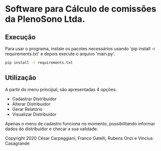# Software para Cálculo de comissões da PlenoSono Ltda.

## Execução

Para usar o programa, instale os pacotes necessários usando 'pip install -r requirements.txt' e depois execute o arquivo 'main.py'.

```bash
pip install -r requirements.txt
```

## Utilização

A partir do menu principal, são apresentadas 4 opções:
* Cadastrar Distribuidor
* Alterar Distribuidor
* Gerar Relatório
* Visualizar Distribuidor

Apenas o menu de cadastro funciona no momento, possibilitando informar dados do distribuidor e checar a sua validade.

Copyright 2020 César Carpeggiani, Franco Gatelli, Rubens Onzi e Vincius Casagrande